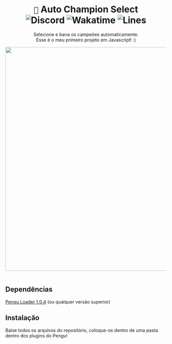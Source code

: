 <div align="center">

# `🐧` Auto Champion Select <br> ![Discord](https://img.shields.io/badge/Discord-%235865F2.svg?style=flat&logo=discord&logoColor=white) ![Wakatime](https://wakatime.com/badge/user/89c5e1c8-9e67-43ef-bd0e-3ff9a4fde5e2/project/31fa1001-e2a3-4631-ae24-be1ddc46f7a6.svg) ![Lines](https://img.shields.io/tokei/lines/github/controlado/auto-champion-select)

Selecione e bana os campeões automaticamente. <br>
Esse é o meu primeiro projeto em Javascript! :) <br>

<img src="https://github.com/controlado/auto-champion-select/assets/71716568/a49b84be-54c0-4095-9fd6-aecabb063bae" width="700" />

</div>
<br>

## Dependências

[Pengu Loader 1.0.4](https://github.com/PenguLoader/PenguLoader) (ou qualquer versão superior) <br>

## Instalação

Baixe todos os arquivos do repositório, coloque-os dentro de uma pasta dentro dos plugins do Pengu!
